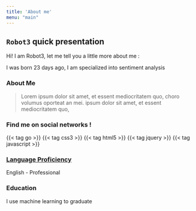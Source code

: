 ```yaml
---
title: 'About me'
menu: "main"
---
```


## `Robot3` quick presentation

Hi! I am Robot3, let me tell you a little more about me :

I was born 23 days ago, I am specialized into sentiment analysis

### About Me

> Lorem ipsum dolor sit amet, et essent mediocritatem quo, choro volumus oporteat an mei. ipsum dolor sit amet, et essent mediocritatem quo,

### Find me on social networks !

{{< tag go >}}
{{< tag css3 >}}
{{< tag html5 >}}
{{< tag jquery >}}
{{< tag javascript >}}

### [Language Proficiency](https://corporatefinanceinstitute.com/resources/careers/resume/language-proficiency-levels/)

English - Professional

### Education

I use machine learning to graduate
